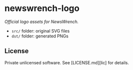 newswrench-logo
===============
*Official logo assets for NewsWrench.*

- `src/` folder: original SVG files
- `dst/` folder: generated PNGs

## License

Private unlicensed software. See [LICENSE.md][lic] for details.
